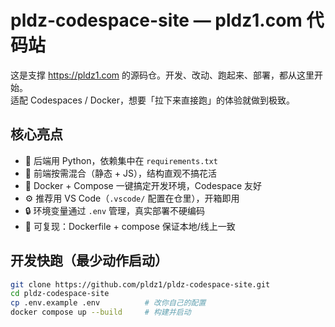 # pldz-codespace-site — pldz1.com 代码站

这是支撑 https://pldz1.com 的源码仓。开发、改动、跑起来、部署，都从这里开始。  
适配 Codespaces / Docker，想要「拉下来直接跑」的体验就做到极致。

## 核心亮点

- 🐍 后端用 Python，依赖集中在 `requirements.txt`
- 🧰 前端按需混合（静态 + JS），结构直观不搞花活
- 🐳 Docker + Compose 一键搞定开发环境，Codespace 友好
- ⚙️ 推荐用 VS Code（`.vscode/` 配置在仓里），开箱即用
- 🔒 环境变量通过 `.env` 管理，真实部署不硬编码
- 🔁 可复现：Dockerfile + compose 保证本地/线上一致

## 开发快跑（最少动作启动）

```bash
git clone https://github.com/pldz1/pldz-codespace-site.git
cd pldz-codespace-site
cp .env.example .env          # 改你自己的配置
docker compose up --build     # 构建并启动
```
